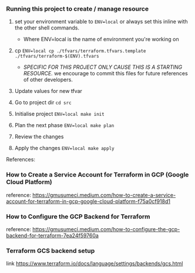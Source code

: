 ### Running this project to create / manage resource

1. set your environment variable to `ENV=local` or always set this inline with the other shell commands.

   - Where ENV=local is the name of environment you're working on

1. cp `ENV=local cp ./tfvars/terraform.tfvars.template ./tfvars/terraform-$(ENV).tfvars`
   - _SPECIFIC FOR THIS PROJECT ONLY CAUSE THIS IS A STARTING RESOURCE._ we encourage to commit this files for future references of other developers.
1. Update values for new tfvar
1. Go to project dir `cd src`
1. Initialise project `ENV=local make init`
1. Plan the next phase `ENV=local make plan`
1. Review the changes
1. Apply the changes `ENV=local make apply`

References:

### How to Create a Service Account for Terraform in GCP (Google Cloud Platform)

reference: https://gmusumeci.medium.com/how-to-create-a-service-account-for-terraform-in-gcp-google-cloud-platform-f75a0cf918d1

### How to Configure the GCP Backend for Terraform

reference: https://gmusumeci.medium.com/how-to-configure-the-gcp-backend-for-terraform-7ea24f59760a

### Terraform GCS backend setup

link https://www.terraform.io/docs/language/settings/backends/gcs.html
